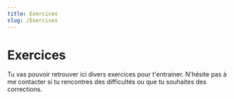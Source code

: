```yaml
---
title: Exercices
slug: /Exercises
---
```


# Exercices

Tu vas pouvoir retrouver ici divers exercices pour t'entrainer.
N'hésite pas à me contacter si tu rencontres des difficultés ou que tu souhaites des corrections.



